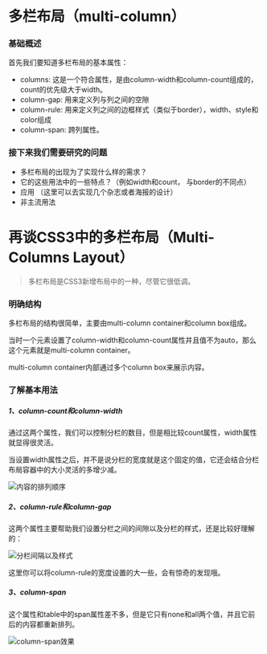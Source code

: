 # 多栏布局（multi-column）

### 基础概述

  首先我们要知道多栏布局的基本属性：

  - columns: 这是一个符合属性，是由column-width和column-count组成的，count的优先级大于width。
  - column-gap: 用来定义列与列之间的空隙
  - column-rule: 用来定义列之间的边框样式（类似于border），width、style和color组成
  - column-span: 跨列属性。

### 接下来我们需要研究的问题

  - 多栏布局的出现为了实现什么样的需求？
  - 它的这些用法中的一些特点？（例如width和count， 与border的不同点）
  - 应用 （这里可以去实现几个杂志或者海报的设计）
  - 非主流用法



# 再谈CSS3中的多栏布局（Multi-Columns Layout）

> 多栏布局是CSS3新增布局中的一种，尽管它很低调。


### 明确结构

  多栏布局的结构很简单，主要由multi-column container和column box组成。

  当时一个元素设置了column-width和column-count属性并且值不为auto，那么这个元素就是multi-column container。

  multi-column container内部通过多个column box来展示内容。

### 了解基本用法

##### 1、column-count和column-width

  通过这两个属性，我们可以控制分栏的数目，但是相比较count属性，width属性就显得很灵活。

  当设置width属性之后，并不是说分栏的宽度就是这个固定的值，它还会结合分栏布局容器中的大小灵活的多增少减。

  ![内容的排列顺序](http://o8sux93eg.bkt.clouddn.com/mcl-one.png)

##### 2、column-rule和column-gap

  这两个属性主要帮助我们设置分栏之间的间隙以及分栏的样式，还是比较好理解的：

  ![分栏间隔以及样式](http://o8sux93eg.bkt.clouddn.com/mcl-two.png)

  这里你可以将column-rule的宽度设置的大一些，会有惊奇的发现哦。

##### 3、column-span

  这个属性和table中的span属性差不多，但是它只有none和all两个值，并且它前后的内容都重新排列。

  ![column-span效果](http://o8sux93eg.bkt.clouddn.com/mcl-three.png)

